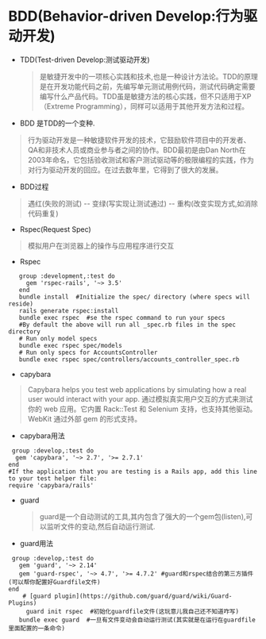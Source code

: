 # BDD(Behavior-driven Develop:行为驱动开发)

+ TDD(Test-driven Develop:测试驱动开发)
  > 是敏捷开发中的一项核心实践和技术,也是一种设计方法论。TDD的原理是在开发功能代码之前，先编写单元测试用例代码，测试代码确定需要编写什么产品代码。TDD虽是敏捷方法的核心实践，但不只适用于XP（Extreme Programming），同样可以适用于其他开发方法和过程。

+ BDD 是TDD的一个变种.
 > 行为驱动开发是一种敏捷软件开发的技术，它鼓励软件项目中的开发者、QA和非技术人员或商业参与者之间的协作。BDD最初是由Dan North在2003年命名，它包括验收测试和客户测试驱动等的极限编程的实践，作为对行为驱动开发的回应。在过去数年里，它得到了很大的发展。

+ BDD过程
 > 遇红(失败的测试)  --  变绿(写实现让测试通过)  -- 重构(改变实现方式,如消除代码重复)
+ Rspec(Request Spec)
> 模拟用户在浏览器上的操作与应用程序进行交互

+ Rspec
>    
       group :development,:test do
         gem 'rspec-rails', '~> 3.5'
       end
	   bundle install  #Initialize the spec/ directory (where specs will reside) 
       rails generate rspec:install
       bundle exec rspec  #se the rspec command to run your specs
       #By default the above will run all _spec.rb files in the spec directory
       # Run only model specs
       bundle exec rspec spec/models
       # Run only specs for AccountsController
       bundle exec rspec spec/controllers/accounts_controller_spec.rb


+ capybara
> Capybara helps you test web applications by simulating how a real user would interact with your app.
 通过模拟真实用户交互的方式来测试你的 web 应用。它内置 Rack::Test 和 Selenium 支持，也支持其他驱动。WebKit 通过外部 gem 的形式支持。
   

+ capybara用法
>
	 group :develop,:test do
	  gem 'capybara', '~> 2.7', '>= 2.7.1'
	end    
    #If the application that you are testing is a Rails app, add this line to your test helper file:
    require 'capybara/rails' 

+ guard
  > guard是一个自动测试的工具,其内包含了强大的一个gem包(listen),可以监听文件的变动,然后自动运行测试.

+ guard用法
> 
	 group :develop,:test do
	   gem 'guard', '~> 2.14'
	   gem 'guard-rspec', '~> 4.7', '>= 4.7.2' #guard和rspec结合的第三方插件(可以帮你配置好Guardfile文件)
	end
        # [guard plugin](https://github.com/guard/guard/wiki/Guard-Plugins)
         guard init rspec  #初始化guardfile文件(这玩意儿我自己还不知道咋写)
       bundle exec guard  #一旦有文件变动会自动运行测试(其实就是在运行在guardfile里面配置的一条命令)